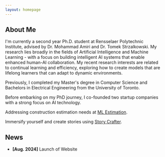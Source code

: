 ```yaml
---
layout: homepage
---
```


## About Me

I'm currently a second year Ph.D. student at Rensselaer Polytechnic Institute, advised by Dr. Mohammad Amiri and Dr. Tomek Strzalkowski. My research lies broadly in the fields of Artificial Intelligence and Machine Learning - with a focus on building intelligent AI systems that enable enhanced human-AI collaboration. My recent research interests are related to continual learning and efficiency, exploring how to create models that are lifelong learners that can adapt to dynamic environments.

Previously, I completed my Master's degree in Computer Science and Bachelors in Electrical Engineering from the University of Toronto.

Before embarking on my PhD journey, I co-founded two startup companies with a strong focus on AI technology.

Addressing construction estimation needs at [ML Estimation](https://mlestimation.com/).

Immersify yourself and create stories using [Story Crafter](https://storycrafter.ai/).

## News

- **[Aug. 2024]** Launch of Website
